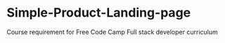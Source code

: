 # Simple-Product-Landing-page
Course requirement for Free Code Camp Full stack developer curriculum
